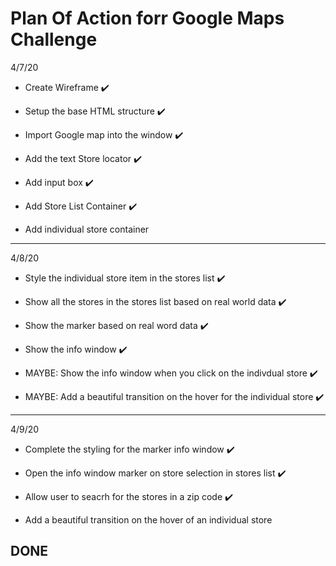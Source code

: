 # Plan Of Action forr Google Maps Challenge
 4/7/20

- Create Wireframe ✔️

- Setup the base HTML structure ✔️

- Import Google map into the window ✔️

- Add the text Store locator ✔️

- Add input box ✔️

- Add Store List Container ✔️

- Add individual store container


___

4/8/20

- Style the individual store item in the stores list ✔️

- Show all the stores in the stores list based on real world data ✔️

- Show the marker based on real word data ✔️

- Show the info window ✔️

- MAYBE: Show the info window when you click on the indivdual store ✔️

- MAYBE: Add a beautiful transition on the hover for the individual store ✔️

___

 4/9/20

- Complete the styling for the marker info window ✔️

- Open the info window marker on store selection in stores list ✔️

- Allow user to seacrh for the stores in a zip code ✔️

- Add a beautiful transition on the hover of an individual store



## **DONE**
